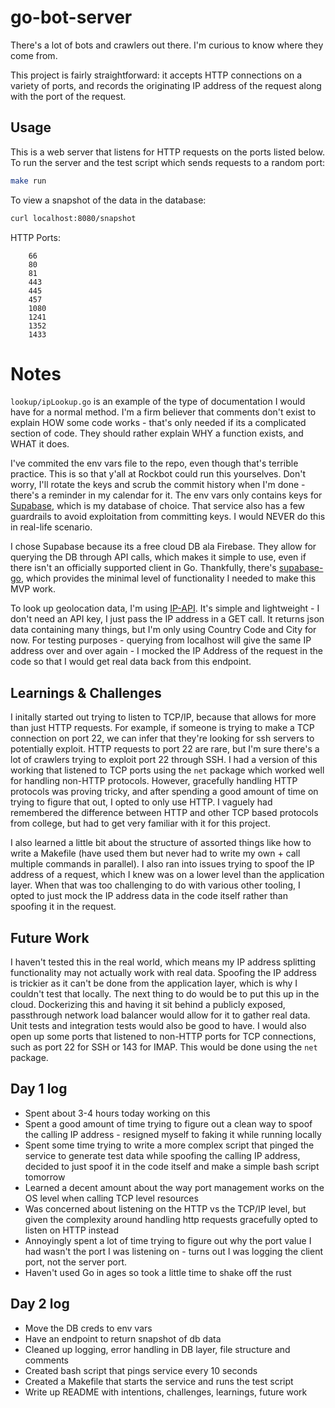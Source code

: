 # go-bot-server

There's a lot of bots and crawlers out there. I'm curious to know where they come from.

This project is fairly straightforward: it accepts HTTP connections on a variety of ports, and records the originating IP address of the request along with the port of the request.

## Usage

This is a web server that listens for HTTP requests on the ports listed below. To run the server and the test script which sends requests to a random port:

```sh
make run
```

To view a snapshot of the data in the database:

```sh
curl localhost:8080/snapshot
```

HTTP Ports:
```
	66
	80
	81
	443
	445
	457
	1080
	1241
	1352
	1433
```

# Notes

`lookup/ipLookup.go` is an example of the type of documentation I would have for a normal method. I'm a firm believer that comments don't exist to explain HOW some code works - that's only needed if its a complicated section of code. They should rather explain WHY a function exists, and WHAT it does.

I've commited the env vars file to the repo, even though that's terrible practice. This is so that y'all at Rockbot could run this yourselves. Don't worry, I'll rotate the keys and scrub the commit history when I'm done - there's a reminder in my calendar for it. The env vars only contains keys for [Supabase](https://supabase.com/), which is my database of choice. That service also has a few guardrails to avoid exploitation from committing keys. I would NEVER do this in real-life scenario.

I chose Supabase because its a free cloud DB ala Firebase. They allow for querying the DB through API calls, which makes it simple to use, even if there isn't an officially supported client in Go. Thankfully, there's [supabase-go](https://github.com/nedpals/supabase-go), which provides the minimal level of functionality I needed to make this MVP work.

To look up geolocation data, I'm using [IP-API](https://ip-api.com/docs/api:json). It's simple and lightweight - I don't need an API key, I just pass the IP address in a GET call. It returns json data containing many things, but I'm only using Country Code and City for now. For testing purposes - querying from localhost will give the same IP address over and over again - I mocked the IP Address of the request in the code so that I would get real data back from this endpoint.

## Learnings & Challenges

I initally started out trying to listen to TCP/IP, because that allows for more than just HTTP requests. For example, if someone is trying to make a TCP connection on port 22, we can infer that they're looking for ssh servers to potentially exploit. HTTP requests to port 22 are rare, but I'm sure there's a lot of crawlers trying to exploit port 22 through SSH. I had a version of this working that listened to TCP ports using the `net` package which worked well for handling non-HTTP protocols. However, gracefully handling HTTP protocols was proving tricky, and after spending a good amount of time on trying to figure that out, I opted to only use HTTP. I vaguely had remembered the difference between HTTP and other TCP based protocols from college, but had to get very familiar with it for this project.

I also learned a little bit about the structure of assorted things like how to write a Makefile (have used them but never had to write my own + call multiple commands in parallel). I also ran into issues trying to spoof the IP address of a request, which I knew was on a lower level than the application layer. When that was too challenging to do with various other tooling, I opted to just mock the IP address data in the code itself rather than spoofing it in the request.

## Future Work

I haven't tested this in the real world, which means my IP address splitting functionality may not actually work with real data. Spoofing the IP address is trickier as it can't be done from the application layer, which is why I couldn't test that locally. The next thing to do would be to put this up in the cloud. Dockerizing this and having it sit behind a publicly exposed, passthrough network load balancer would allow for it to gather real data. Unit tests and integration tests would also be good to have. I would also open up some ports that listened to non-HTTP ports for TCP connections, such as port 22 for SSH or 143 for IMAP. This would be done using the `net` package.

## Day 1 log

* Spent about 3-4 hours today working on this
* Spent a good amount of time trying to figure out a clean way to spoof the calling IP address - resigned myself to faking it while running locally
* Spent some time trying to write a more complex script that pinged the service to generate test data while spoofing the calling IP address, decided to just spoof it in the code itself and make a simple bash script tomorrow
* Learned a decent amount about the way port management works on the OS level when calling TCP level resources
* Was concerned about listening on the HTTP vs the TCP/IP level, but given the complexity around handling http requests gracefully opted to listen on HTTP instead
* Annoyingly spent a lot of time trying to figure out why the port value I had wasn't the port I was listening on - turns out I was logging the client port, not the server port.
* Haven't used Go in ages so took a little time to shake off the rust

## Day 2 log
* Move the DB creds to env vars
* Have an endpoint to return snapshot of db data
* Cleaned up logging, error handling in DB layer, file structure and comments
* Created bash script that pings service every 10 seconds
* Created a Makefile that starts the service and runs the test script
* Write up README with intentions, challenges, learnings, future work
